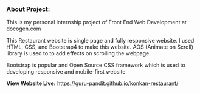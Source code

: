 ### About Project:

This is my personal internship project of Front End Web Development at docogen.com

This Restaurant website is single page and fully responsive website. I used HTML, CSS, and Bootstrap4 to make this website. AOS (Animate on Scroll) library is used to to add effects on scrolling the webpage.

Bootstrap is popular and Open Source CSS framework which is used to developing responsive and mobile-first website

**View Website Live:** https://guru-pandit.github.io/konkan-restaurant/
